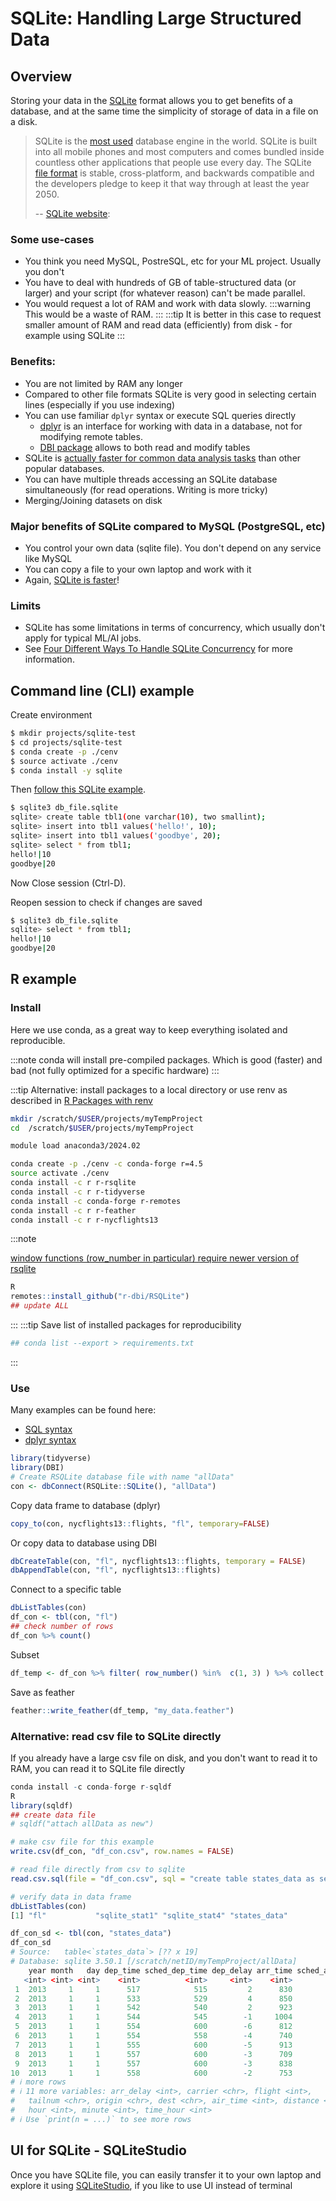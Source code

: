 # SQLite: Handling Large Structured Data

## Overview
Storing your data in the [SQLite](https://www.sqlite.org/index.html) format allows you to get benefits of a database, and at the same time the simplicity of storage of data in a file on a disk.

> SQLite is the [most used](https://www.sqlite.org/mostdeployed.html) database engine in the world. SQLite is built into all mobile phones and most computers and comes bundled inside countless other applications that people use every day. The SQLite [file format](https://www.sqlite.org/fileformat2.html) is stable, cross-platform, and backwards compatible and the developers pledge to keep it that way through at least the year 2050.
>
> -- [SQLite website](https://www.sqlite.org/index.html):

### Some use-cases

-   You think you need MySQL, PostreSQL, etc for your ML project. Usually you don't
-   You have to deal with hundreds of GB of table-structured data (or larger) and your script (for whatever reason) can't be made parallel.
-   You would request a lot of RAM and work with data slowly.
:::warning
This would be a waste of RAM.
:::
:::tip
It is better in this case to request smaller amount of RAM and read data (efficiently) from disk - for example using SQLite
:::

### Benefits:

-   You are not limited by RAM any longer
-   Compared to other file formats SQLite is very good in selecting certain lines (especially if you use indexing)
-   You can use familiar `dplyr` syntax or execute SQL queries directly
    -   [dplyr](https://dplyr.tidyverse.org/) is an interface for working with data in a database, not for modifying remote tables.
    -   [DBI package](https://dbi.r-dbi.org/) allows to both read and modify tables
-   SQLite is [actually faster for common data analysis tasks](https://www.sqlite.org/speed.html) than other popular databases.
-   You can have multiple threads accessing an SQLite database simultaneously (for read operations. Writing is more tricky)
-   Merging/Joining datasets on disk

### Major benefits of SQLite compared to MySQL (PostgreSQL, etc)

-   You control your own data (sqlite file). You don't depend on any service like MySQL
-   You can copy a file to your own laptop and work with it
-   Again, [SQLite is faster](https://www.sqlite.org/speed.html)!

### Limits

-   SQLite has some limitations in terms of concurrency, which usually don't apply for typical ML/AI jobs.
-   See [Four Different Ways To Handle SQLite Concurrency](https://medium.com/@gwendal.roue/four-different-ways-to-handle-sqlite-concurrency-db3bcc74d00e) for more information.

## Command line (CLI) example
Create environment
```sh
$ mkdir projects/sqlite-test
$ cd projects/sqlite-test
$ conda create -p ./cenv
$ source activate ./cenv
$ conda install -y sqlite
```
Then [follow this SQLite example](https://sqlite.org/cli.html).
```sh
$ sqlite3 db_file.sqlite
sqlite> create table tbl1(one varchar(10), two smallint);
sqlite> insert into tbl1 values('hello!', 10);
sqlite> insert into tbl1 values('goodbye', 20);
sqlite> select * from tbl1;
hello!|10
goodbye|20
```
Now Close session (Ctrl-D).

Reopen session to check if changes are saved
```sh
$ sqlite3 db_file.sqlite
sqlite> select * from tbl1;
hello!|10
goodbye|20
```

## R example
### Install
Here we use conda, as a great way to keep everything isolated and reproducible.

:::note
conda will install pre-compiled packages. Which is good (faster) and bad (not fully optimized for a specific hardware)
:::

:::tip
Alternative: install packages to a local directory or use renv as described in [R Packages with renv](./03_r_packages_with_renv.mdx)
```sh
mkdir /scratch/$USER/projects/myTempProject
cd  /scratch/$USER/projects/myTempProject

module load anaconda3/2024.02

conda create -p ./cenv -c conda-forge r=4.5
source activate ./cenv
conda install -c r r-rsqlite
conda install -c r r-tidyverse
conda install -c conda-forge r-remotes
conda install -c r r-feather
conda install -c r r-nycflights13
```
:::note

[window functions (row_number in particular) require newer version of rsqlite](https://github.com/r-dbi/RSQLite/issues/268)
```R
R
remotes::install_github("r-dbi/RSQLite")
## update ALL
```
:::
:::tip
Save list of installed packages for reproducibility
```sh
## conda list --export > requirements.txt
```
:::

### Use
Many examples can be found here:
-   [SQL syntax](https://solutions.posit.co/connections/db/databases/sqlite/)
-   [dplyr syntax](https://solutions.posit.co/connections/db/r-packages/dplyr/)

```R
library(tidyverse)
library(DBI)
# Create RSQLite database file with name "allData"
con <- dbConnect(RSQLite::SQLite(), "allData")
```

Copy data frame to database (dplyr)
```R
copy_to(con, nycflights13::flights, "fl", temporary=FALSE)
```

Or copy data to database using DBI
```R
dbCreateTable(con, "fl", nycflights13::flights, temporary = FALSE)
dbAppendTable(con, "fl", nycflights13::flights)
```

Connect to a specific table
```R
dbListTables(con)
df_con <- tbl(con, "fl")
## check number of rows
df_con %>% count()
```

Subset
```R
df_temp <- df_con %>% filter( row_number() %in%  c(1, 3) ) %>% collect
```

Save as feather
```R
feather::write_feather(df_temp, "my_data.feather")
```

### Alternative: read csv file to SQLite directly

If you already have a large csv file on disk, and you don't want to read it to RAM, you can read it to SQLite file directly
```R
conda install -c conda-forge r-sqldf 
R
library(sqldf)
## create data file
# sqldf("attach allData as new")

# make csv file for this example
write.csv(df_con, "df_con.csv", row.names = FALSE)

# read file directly from csv to sqlite
read.csv.sql(file = "df_con.csv", sql = "create table states_data as select * from file", dbname = "allData")

# verify data in data frame
dbListTables(con)
[1] "fl"           "sqlite_stat1" "sqlite_stat4" "states_data" 

df_con_sd <- tbl(con, "states_data")
df_con_sd
# Source:   table<`states_data`> [?? x 19]
# Database: sqlite 3.50.1 [/scratch/netID/myTempProject/allData]
    year month   day dep_time sched_dep_time dep_delay arr_time sched_arr_time
   <int> <int> <int>    <int>          <int>     <int>    <int>          <int>
 1  2013     1     1      517            515         2      830            819
 2  2013     1     1      533            529         4      850            830
 3  2013     1     1      542            540         2      923            850
 4  2013     1     1      544            545        -1     1004           1022
 5  2013     1     1      554            600        -6      812            837
 6  2013     1     1      554            558        -4      740            728
 7  2013     1     1      555            600        -5      913            854
 8  2013     1     1      557            600        -3      709            723
 9  2013     1     1      557            600        -3      838            846
10  2013     1     1      558            600        -2      753            745
# ℹ more rows
# ℹ 11 more variables: arr_delay <int>, carrier <chr>, flight <int>,
#   tailnum <chr>, origin <chr>, dest <chr>, air_time <int>, distance <int>,
#   hour <int>, minute <int>, time_hour <int>
# ℹ Use `print(n = ...)` to see more rows
```

## UI for SQLite - SQLiteStudio
Once you have SQLite file, you can easily transfer it to your own laptop and explore it using [SQLiteStudio](https://sqlitestudio.pl/), if you like to use UI instead of terminal
